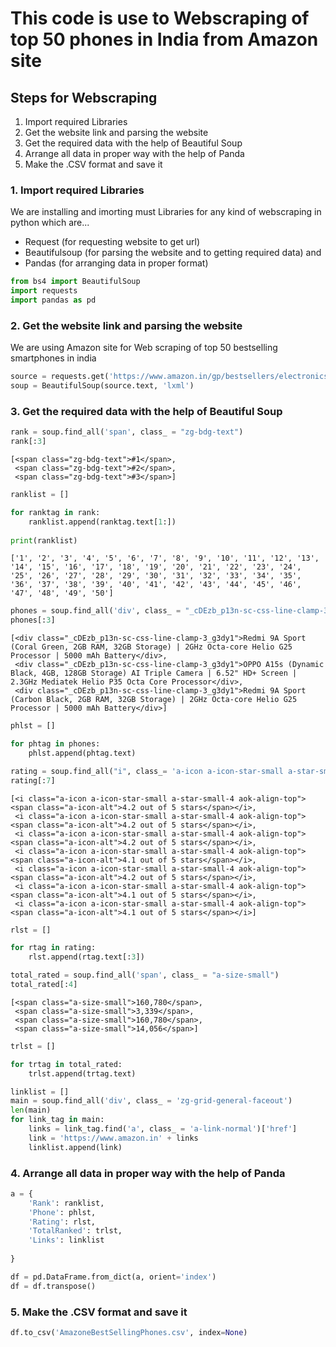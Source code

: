 # This code is use to Webscraping of top 50 phones in India from Amazon site

## Steps for Webscraping

1. Import required Libraries
2. Get the website link and parsing the website
3. Get the required data with the help of Beautiful Soup
4. Arrange all data in proper way with the help of Panda
5. Make the .CSV format and save it

### 1. Import required Libraries
 We are installing and imorting must Libraries for any kind of webscraping in python
 which are...
 * Request (for requesting website to get url)
 * Beautifulsoup (for parsing the website and to getting required data) and
 * Pandas (for arranging data in proper format)


```python
from bs4 import BeautifulSoup
import requests
import pandas as pd
```

### 2. Get the website link and parsing the website
 We are using Amazon site for Web scraping of top 50 bestselling smartphones in india


```python
source = requests.get('https://www.amazon.in/gp/bestsellers/electronics/1389432031/ref=zg_bs_pg_1?ie=UTF8&pg=1')
soup = BeautifulSoup(source.text, 'lxml')
```

### 3. Get the required data with the help of Beautiful Soup


```python
rank = soup.find_all('span', class_ = "zg-bdg-text")
rank[:3]
```




    [<span class="zg-bdg-text">#1</span>,
     <span class="zg-bdg-text">#2</span>,
     <span class="zg-bdg-text">#3</span>]




```python
ranklist = []

for ranktag in rank:
    ranklist.append(ranktag.text[1:])
    
print(ranklist)
```

    ['1', '2', '3', '4', '5', '6', '7', '8', '9', '10', '11', '12', '13', '14', '15', '16', '17', '18', '19', '20', '21', '22', '23', '24', '25', '26', '27', '28', '29', '30', '31', '32', '33', '34', '35', '36', '37', '38', '39', '40', '41', '42', '43', '44', '45', '46', '47', '48', '49', '50']
    


```python
phones = soup.find_all('div', class_ = "_cDEzb_p13n-sc-css-line-clamp-3_g3dy1")
phones[:3]
```




    [<div class="_cDEzb_p13n-sc-css-line-clamp-3_g3dy1">Redmi 9A Sport (Coral Green, 2GB RAM, 32GB Storage) | 2GHz Octa-core Helio G25 Processor | 5000 mAh Battery</div>,
     <div class="_cDEzb_p13n-sc-css-line-clamp-3_g3dy1">OPPO A15s (Dynamic Black, 4GB, 128GB Storage) AI Triple Camera | 6.52" HD+ Screen | 2.3GHz Mediatek Helio P35 Octa Core Processor</div>,
     <div class="_cDEzb_p13n-sc-css-line-clamp-3_g3dy1">Redmi 9A Sport (Carbon Black, 2GB RAM, 32GB Storage) | 2GHz Octa-core Helio G25 Processor | 5000 mAh Battery</div>]




```python
phlst = []

for phtag in phones:
    phlst.append(phtag.text)
```


```python
rating = soup.find_all("i", class_= 'a-icon a-icon-star-small a-star-small-4 aok-align-top')
rating[:7]
```




    [<i class="a-icon a-icon-star-small a-star-small-4 aok-align-top"><span class="a-icon-alt">4.2 out of 5 stars</span></i>,
     <i class="a-icon a-icon-star-small a-star-small-4 aok-align-top"><span class="a-icon-alt">4.2 out of 5 stars</span></i>,
     <i class="a-icon a-icon-star-small a-star-small-4 aok-align-top"><span class="a-icon-alt">4.2 out of 5 stars</span></i>,
     <i class="a-icon a-icon-star-small a-star-small-4 aok-align-top"><span class="a-icon-alt">4.1 out of 5 stars</span></i>,
     <i class="a-icon a-icon-star-small a-star-small-4 aok-align-top"><span class="a-icon-alt">4.2 out of 5 stars</span></i>,
     <i class="a-icon a-icon-star-small a-star-small-4 aok-align-top"><span class="a-icon-alt">4.1 out of 5 stars</span></i>,
     <i class="a-icon a-icon-star-small a-star-small-4 aok-align-top"><span class="a-icon-alt">4.1 out of 5 stars</span></i>]




```python
rlst = []

for rtag in rating:
    rlst.append(rtag.text[:3])
```


```python
total_rated = soup.find_all('span', class_ = "a-size-small")
total_rated[:4]
```




    [<span class="a-size-small">160,780</span>,
     <span class="a-size-small">3,339</span>,
     <span class="a-size-small">160,780</span>,
     <span class="a-size-small">14,056</span>]




```python
trlst = []

for trtag in total_rated:
    trlst.append(trtag.text)
```


```python
linklist = []
main = soup.find_all('div', class_ = 'zg-grid-general-faceout')
len(main)
for link_tag in main:
    links = link_tag.find('a', class_ = 'a-link-normal')['href']
    link = 'https://www.amazon.in' + links
    linklist.append(link)
```

### 4. Arrange all data in proper way with the help of Panda


```python
a = {
    'Rank': ranklist,
    'Phone': phlst,
    'Rating': rlst,
    'TotalRanked': trlst,
    'Links': linklist
    
}
```


```python
df = pd.DataFrame.from_dict(a, orient='index')
df = df.transpose()

```

### 5. Make the .CSV format and save it


```python
df.to_csv('AmazoneBestSellingPhones.csv', index=None)
```
